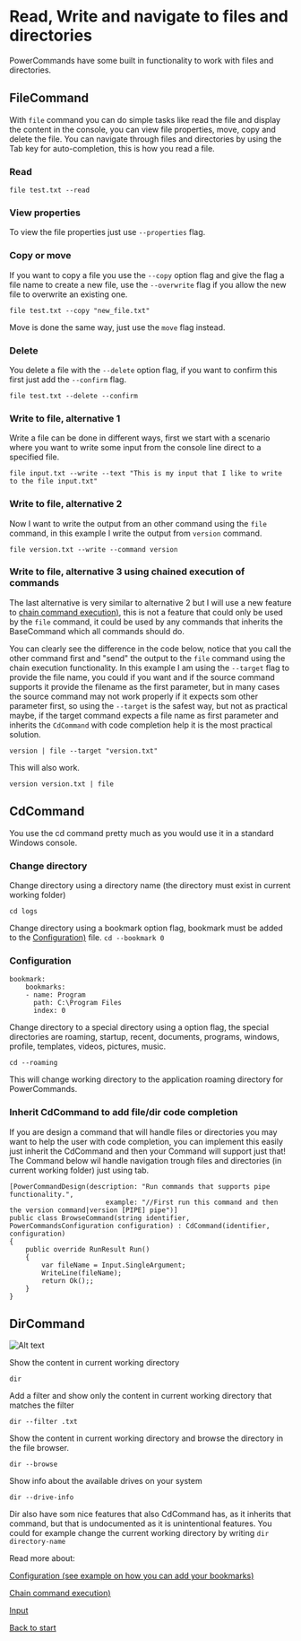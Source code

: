 # Read, Write and navigate to files and directories

PowerCommands have some built in functionality to work with files and directories.

## FileCommand
With `file` command you can do simple tasks like read the file and display the content in the console, you can view file properties, move, copy and delete the file.
You can navigate through files and directories by using the Tab key for auto-completion, this is how you read a file.

### Read
```file test.txt --read```
### View properties
To view the file properties just use `--properties` flag.
### Copy or move
If you want to copy a file you use the `--copy` option flag and give the flag a file name to create a new file, use the `--overwrite` flag if you allow the new file to overwrite an existing one.

```file test.txt --copy "new_file.txt"```

Move is done the same way, just use the `move` flag instead.
### Delete
You delete a file with the `--delete` option flag, if you want to confirm this first just add the `--confirm` flag.

```file test.txt --delete --confirm```
### Write to file, alternative 1
Write a file can be done in different ways, first we start with a scenario where you want to write some input from the console line direct to a specified file.

```file input.txt --write --text "This is my input that I like to write to the file input.txt"```
### Write to file, alternative 2
Now I want to write the output from an other command using the `file` command, in this example I write the output from `version` command.

```file version.txt --write --command version```
### Write to file, alternative 3 using chained execution of commands
The last alternative is very similar to alternative 2 but I will use a new feature to [chain command execution)](ChainCommands.md.md), this is not a feature that could only be used by the `file` command, it could be used by any commands that inherits the BaseCommand which all commands should do. 

You can clearly see the difference in the code below, notice that you call the other command first and "send" the output to the `file` command using the chain execution functionality.
In this example I am using the `--target` flag to provide the file name, you could if you want and if the source command supports it provide the filename as the first parameter, but in many cases the source command may not work properly if it expects som other parameter first, so using the `--target` is the safest way, but not as practical maybe, if the target command expects a file name as first parameter and inherits the `CdCommand` with code completion help it is the most practical solution. 

```version | file --target "version.txt"```

This will also work.

```version version.txt | file```

## CdCommand

You use the cd command pretty much as you would use it in a standard Windows console.
### Change directory
Change directory using a directory name (the directory must exist in current working folder)

```cd logs```

Change directory using a bookmark option flag, bookmark must be added to the [Configuration)](Configuration.md) file.
```cd --bookmark 0```
### Configuration
```
bookmark:
    bookmarks:
    - name: Program
      path: C:\Program Files
      index: 0
```
Change directory to a special directory using a option flag, the special directories are roaming, startup, recent, documents, programs, windows, profile, templates, videos, pictures, music.

```cd --roaming```

This will change working directory to the application roaming directory for PowerCommands.

### Inherit CdCommand to add file/dir code completion
If you are design a command that will handle files or directories you may want to help the user with code completion, you can implement this easily just inherit the CdCommand and then your Command will support just that!
The Command below wil handle navigation trough files and directories (in current working folder) just using tab.
```
[PowerCommandDesign(description: "Run commands that supports pipe functionality.",
                        example: "//First run this command and then the version command|version [PIPE] pipe")]
public class BrowseCommand(string identifier, PowerCommandsConfiguration configuration) : CdCommand(identifier, configuration)
{
    public override RunResult Run()
    {
        var fileName = Input.SingleArgument;
        WriteLine(fileName);
        return Ok();;
    }
}
```


## DirCommand
![Alt text](images/dir_and_file_command.png?raw=true "Dir commands")

Show the content in current working directory

```dir```

Add a filter and show only the content in current working directory that matches the filter

```dir --filter .txt```

Show the content in current working directory and browse the directory in the file browser.

```dir --browse```

Show info about the available drives on your system

```dir --drive-info```

Dir also have som nice features that also CdCommand has, as it inherits that command, but that is undocumented as it is unintentional features.
You could for example change the current working directory by writing ```dir directory-name```

Read more about:

[Configuration (see example on how you can add your bookmarks)](Configuration.md)

[Chain command execution)](ChainCommands.md.md)

[Input](Input.md)


[Back to start](https://github.com/PowerCommands/PowerCommands2022/blob/main/Docs/README.md)